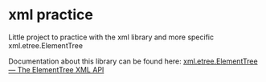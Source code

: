 # xml practice

Little project to practice with the xml library and more specific xml.etree.ElementTree

Documentation about this library can be found here: [xml.etree.ElementTree — The ElementTree XML API](https://docs.python.org/3/library/xml.etree.elementtree.html)